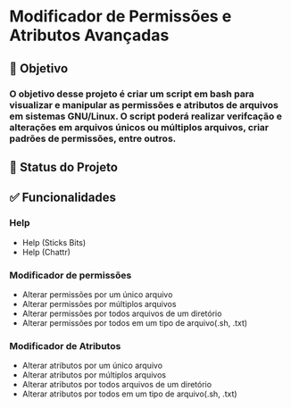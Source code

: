 # Modificador de Permissões e Atributos Avançadas

## :dart: Objetivo
### O objetivo desse projeto é criar um script em bash para visualizar e manipular as permissões e atributos de arquivos em sistemas GNU/Linux.  O script poderá realizar verifcação e alterações em arquivos únicos ou múltiplos arquivos, criar padrões de permissões, entre outros.

## :construction: Status do Projeto

## :white_check_mark: Funcionalidades

### Help
- Help (Sticks Bits)
- Help (Chattr)

### Modificador de permissões
- Alterar permissões por um único arquivo
- Alterar permissões por múltiplos arquivos
- Alterar permissões por todos arquivos de um diretório
- Alterar permissões por todos em um tipo de arquivo(.sh, .txt)

### Modificador de Atributos
- Alterar atributos por um único arquivo
- Alterar atributos por múltiplos arquivos
- Alterar atributos por todos arquivos de um diretório
- Alterar atributos por todos em um tipo de arquivo(.sh, .txt)
